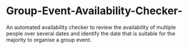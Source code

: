 # Group-Event-Availability-Checker-
An automated availability checker to review the availability of multiple people over several dates and identify the date that is suitable for the majority to organise a group event.

